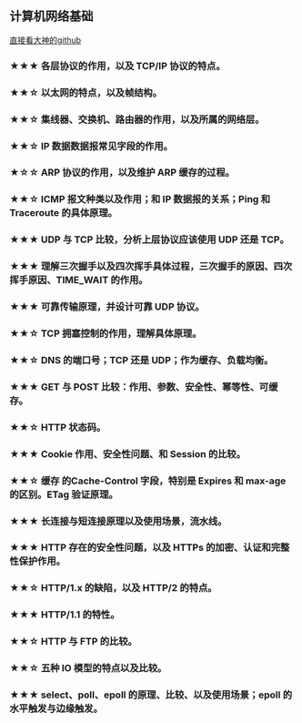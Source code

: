 ## 计算机网络基础
[直接看大神的github](https://github.com/CyC2018/Backend-Interview-Guide/blob/master/doc/%E4%B8%80%E6%96%87%E5%B8%AE%E4%BD%A0%E7%90%86%E6%B8%85%E9%9D%A2%E8%AF%95%E7%9F%A5%E8%AF%86%E7%82%B9.md)

### ★★★ 各层协议的作用，以及 TCP/IP 协议的特点。

### ★★☆ 以太网的特点，以及帧结构。

### ★★☆ 集线器、交换机、路由器的作用，以及所属的网络层。

### ★★☆ IP 数据数据报常见字段的作用。

### ★☆☆ ARP 协议的作用，以及维护 ARP 缓存的过程。

### ★★☆ ICMP 报文种类以及作用；和 IP 数据报的关系；Ping 和 Traceroute 的具体原理。

### ★★★ UDP 与 TCP 比较，分析上层协议应该使用 UDP 还是 TCP。

### ★★★ 理解三次握手以及四次挥手具体过程，三次握手的原因、四次挥手原因、TIME_WAIT 的作用。

### ★★★ 可靠传输原理，并设计可靠 UDP 协议。

### ★★☆ TCP 拥塞控制的作用，理解具体原理。

### ★★☆ DNS 的端口号；TCP 还是 UDP；作为缓存、负载均衡。

### ★★★ GET 与 POST 比较：作用、参数、安全性、幂等性、可缓存。

### ★★☆ HTTP 状态码。

### ★★★ Cookie 作用、安全性问题、和 Session 的比较。

### ★★☆ 缓存 的Cache-Control 字段，特别是 Expires 和 max-age 的区别。ETag 验证原理。

### ★★★ 长连接与短连接原理以及使用场景，流水线。

### ★★★ HTTP 存在的安全性问题，以及 HTTPs 的加密、认证和完整性保护作用。

### ★★☆ HTTP/1.x 的缺陷，以及 HTTP/2 的特点。

### ★★★ HTTP/1.1 的特性。

### ★★☆ HTTP 与 FTP 的比较。

### ★★☆ 五种 IO 模型的特点以及比较。

### ★★★ select、poll、epoll 的原理、比较、以及使用场景；epoll 的水平触发与边缘触发。